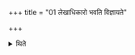 +++
title = "01 लेखाधिकारो भवति विज्ञायते"

+++

<details><summary>थिते</summary>

1.  means that there should be lines (on the bricks and through these lines those forms are made).  
</details>
